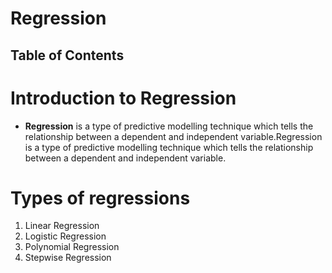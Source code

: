 # Regression

## Table of Contents

# Introduction to Regression

- **Regression** is a type of predictive modelling technique which tells the relationship between a dependent and independent variable.Regression is a type of predictive modelling technique which tells the relationship between a dependent and independent variable.

# Types of regressions
1. Linear Regression
2. Logistic Regression
3. Polynomial Regression
4. Stepwise Regression
